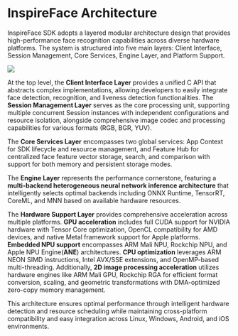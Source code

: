 # InspireFace Architecture

InspireFace SDK adopts a layered modular architecture design that provides high-performance face recognition capabilities across diverse hardware platforms. The system is structured into five main layers: Client Interface, Session Management, Core Services, Engine Layer, and Platform Support.

![](https://inspireface-1259028827.cos.ap-singapore.myqcloud.com/docs%2Fmem_model.drawio.png)

At the top level, the **Client Interface Layer** provides a unified C API that abstracts complex implementations, allowing developers to easily integrate face detection, recognition, and liveness detection functionalities. The **Session Management Layer** serves as the core processing unit, supporting multiple concurrent Session instances with independent configurations and resource isolation, alongside comprehensive image codec and processing capabilities for various formats (RGB, BGR, YUV).

The **Core Services Layer** encompasses two global services: App Context for SDK lifecycle and resource management, and Feature Hub for centralized face feature vector storage, search, and comparison with support for both memory and persistent storage modes.

The **Engine Layer** represents the performance cornerstone, featuring a **multi-backend heterogeneous neural network inference architecture** that intelligently selects optimal backends including ONNX Runtime, TensorRT, CoreML, and MNN based on available hardware resources.

The **Hardware Support Layer** provides comprehensive acceleration across multiple platforms. **GPU acceleration** includes full CUDA support for NVIDIA hardware with Tensor Core optimization, OpenCL compatibility for AMD devices, and native Metal framework support for Apple platforms. **Embedded NPU support** encompasses ARM Mali NPU, Rockchip NPU, and Apple NPU Engine(**ANE**) architectures. **CPU optimization** leverages ARM NEON SIMD instructions, Intel AVX/SSE extensions, and OpenMP-based multi-threading. Additionally, **2D image processing acceleration** utilizes hardware engines like ARM Mali GPU, Rockchip RGA for efficient format conversion, scaling, and geometric transformations with DMA-optimized zero-copy memory management.

This architecture ensures optimal performance through intelligent hardware detection and resource scheduling while maintaining cross-platform compatibility and easy integration across Linux, Windows, Android, and iOS environments.